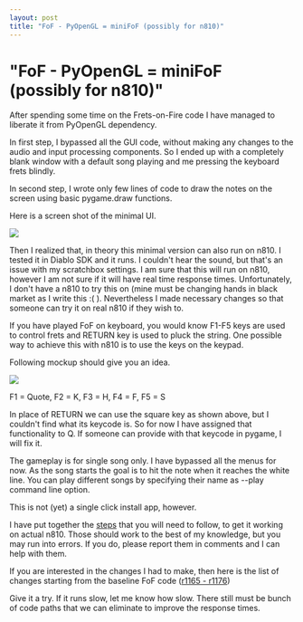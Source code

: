 ```yaml
---
layout: post
title: "FoF - PyOpenGL = miniFoF (possibly for n810)"
---
```

"FoF - PyOpenGL = miniFoF (possibly for n810)"
===
After spending some time on the Frets-on-Fire code I have managed to liberate it from PyOpenGL dependency.  
  
In first step, I bypassed all the GUI code, without making any changes to the audio and input processing components. So I ended up with a completely blank window with a default song playing and me pressing the keyboard frets blindly.  
  
In second step, I wrote only few lines of code to draw the notes on the screen using basic pygame.draw functions.  
  
Here is a screen shot of the minimal UI.  
  
[![](http://1.bp.blogspot.com/_W6UcJjyXr24/SckqM5fuzGI/AAAAAAAACxk/7EM-PVbgJtc/s400/minifof.jpg)][0]  
  
Then I realized that, in theory this minimal version can also run on n810\. I tested it in Diablo SDK and it runs. I couldn't hear the sound, but that's an issue with my scratchbox settings. I am sure that this will run on n810, however I am not sure if it will have real time response times. Unfortunately, I don't have a n810 to try this on (mine must be changing hands in black market as I write this :( ). Nevertheless I made necessary changes so that someone can try it on real n810 if they wish to.  
  
If you have played FoF on keyboard, you would know F1-F5 keys are used to control frets and RETURN key is used to pluck the string. One possible way to achieve this with n810 is to use the keys on the keypad.  
  
Following mockup should give you an idea.  
  
[![](http://3.bp.blogspot.com/_W6UcJjyXr24/Sckqgw9YOHI/AAAAAAAACxs/Mvr5Sf-M7Os/s400/minifof-usage.png)][1]  
  
F1 = Quote, F2 = K, F3 = H, F4 = F, F5 = S  
  
In place of RETURN we can use the square key as shown above, but I couldn't find what its keycode is. So for now I have assigned that functionality to Q. If someone can provide with that keycode in pygame, I will fix it.  
  
The gameplay is for single song only. I have bypassed all the menus for now. As the song starts the goal is to hit the note when it reaches the white line. You can play different songs by specifying their name as --play command line option.  
  
This is not (yet) a single click install app, however.  
  
I have put together the [steps][2] that you will need to follow, to get it working on actual n810\. Those should work to the best of my knowledge, but you may run into errors. If you do, please report them in comments and I can help with them.  
  
If you are interested in the changes I had to make, then here is the list of changes starting from the baseline FoF code ([r1165 - r1176][3])  
  
Give it a try. If it runs slow, let me know how slow. There still must be bunch of code paths that we can eliminate to improve the response times.

[0]: http://1.bp.blogspot.com/_W6UcJjyXr24/SckqM5fuzGI/AAAAAAAACxk/7EM-PVbgJtc/s1600-h/minifof.jpg
[1]: http://3.bp.blogspot.com/_W6UcJjyXr24/Sckqgw9YOHI/AAAAAAAACxs/Mvr5Sf-M7Os/s1600-h/minifof-usage.png
[2]: http://code.google.com/p/altcanvas/wiki/MiniFoF
[3]: http://code.google.com/p/altcanvas/source/list?start=1176
